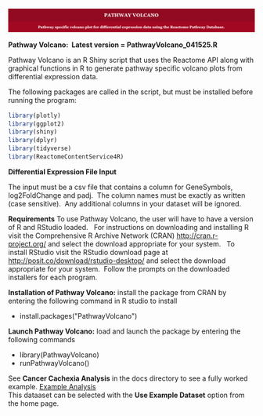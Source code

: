 ![PathwayVolcanoBanner](images/image1.png)

**Pathway Volcano:  Latest version = PathwayVolcano_041525.R**

Pathway Volcano is an R Shiny script that uses the Reactome API along with graphical functions in R to generate pathway specific volcano plots from differential expression data.

The following packages are called in the script, but must be installed before running the program:
```r
library(plotly)
library(ggplot2)
library(shiny)
library(dplyr)
library(tidyverse)
library(ReactomeContentService4R)
```

**Differential Expression File Input**

The input must be a csv file that contains a column for GeneSymbols, log2FoldChange and padj.  The column names must be exactly as written (case sensitive).  Any additional columns in your dataset will be ignored. 

**Requirements**
To use Pathway Volcano, the user will have to have a version of R and RStudio loaded.  
For instructions on downloading and installing R visit the Comprehensive R Archive Network (CRAN) http://cran.r-project.org/ and select the download appropriate for your system.  
To install RStudio visit the RStudio download page at http://posit.co/download/rstudio-desktop/ and select the download appropriate for your system.  Follow the prompts on the downloaded installers for each program.

 **Installation of Pathway Volcano:**  install the package from CRAN by entering the following command in R studio to install

- install.packages("PathwayVolcano")

 **Launch Pathway Volcano:**  load and launch the package by entering the following commands
- library(PathwayVolcano)
- runPathwayVolcano()

See **Cancer Cachexia Analysis** in the docs directory to see a fully worked example. [Example Analysis](docs/Example_Analysis.md)  
This dataaset can be selected with the **Use Example Dataset** option from the home page.